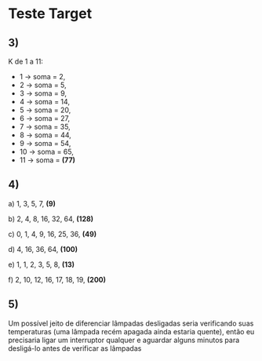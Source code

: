 # Teste Target

## 3)
K de 1 a 11:

- 1 -> soma = 2,
- 2 -> soma = 5,
- 3 -> soma = 9,
- 4 -> soma = 14,
- 5 -> soma = 20,
- 6 -> soma = 27,
- 7 -> soma = 35,
- 8 -> soma = 44,
- 9 -> soma = 54,
- 10 -> soma = 65,
- 11 -> soma = **(77)**

## 4)
a) 1, 3, 5, 7, **(9)**

b) 2, 4, 8, 16, 32, 64, **(128)**

c) 0, 1, 4, 9, 16, 25, 36, **(49)**

d) 4, 16, 36, 64, **(100)**

e) 1, 1, 2, 3, 5, 8, **(13)**

f) 2, 10, 12, 16, 17, 18, 19, **(200)**

## 5)
Um possível jeito de diferenciar lâmpadas desligadas seria verificando suas temperaturas (uma lâmpada recém apagada ainda estaria quente), então eu precisaria ligar um interruptor qualquer e aguardar alguns minutos para desligá-lo antes de verificar as lâmpadas
